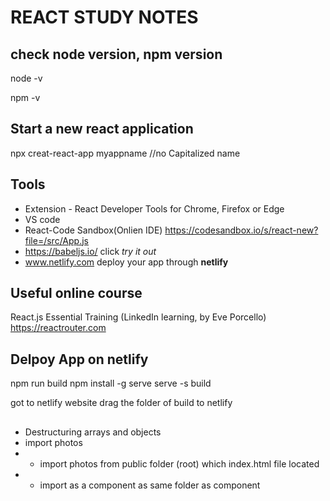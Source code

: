 # REACT STUDY NOTES

## check node version, npm version
node -v

npm -v


##  Start a new react application
npx creat-react-app myappname //no Capitalized name

##  Tools
* Extension  - React Developer Tools for Chrome, Firefox or Edge
* VS code
* React-Code Sandbox(Onlien IDE) https://codesandbox.io/s/react-new?file=/src/App.js
* https://babeljs.io/  click  *try it out*
* www.netlify.com   deploy your app through **netlify**

## Useful online course
  React.js Essential Training  (LinkedIn learning, by Eve Porcello)
  https://reactrouter.com
  
## Delpoy App on netlify
npm run build
npm install -g serve
serve -s build

got to netlify website
drag the folder of build to netlify

## 
* Destructuring arrays and objects
* import photos
* * import photos from public folder (root) which index.html file located
* * import as a component as same folder as component



 
